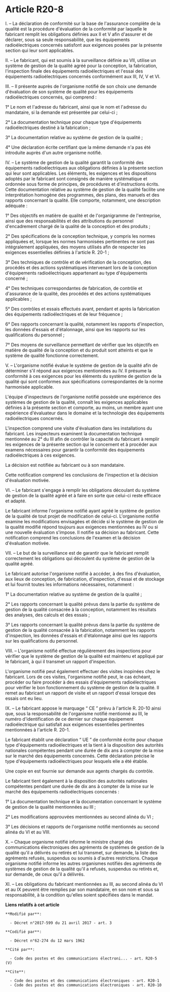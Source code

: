 # Article R20-8

I. – La déclaration de conformité sur la base de l'assurance complète de la qualité est la procédure d'évaluation de la
conformité par laquelle le fabricant remplit les obligations définies aux II et V afin d'assurer et de déclarer, sous sa
seule responsabilité, que les équipements radioélectriques concernés satisfont aux exigences posées par la présente section
qui leur sont applicables.

II. – Le fabricant, qui est soumis à la surveillance définie au VII, utilise un système de gestion de la qualité agréé pour
la conception, la fabrication, l'inspection finale des équipements radioélectriques et l'essai des équipements
radioélectriques concernés conformément aux III, IV, V et VI.

III. – Il présente auprès de l'organisme notifié de son choix une demande d'évaluation de son système de qualité pour les
équipements radioélectriques concernés, qui comprend :

1° Le nom et l'adresse du fabricant, ainsi que le nom et l'adresse du mandataire, si la demande est présentée par celui-ci ;

2° La documentation technique pour chaque type d'équipements radioélectriques destiné à la fabrication ;

3° La documentation relative au système de gestion de la qualité ;

4° Une déclaration écrite certifiant que la même demande n'a pas été introduite auprès d'un autre organisme notifié.

IV. – Le système de gestion de la qualité garantit la conformité des équipements radioélectriques aux obligations définies à
la présente section qui leur sont applicables. Les éléments, les exigences et les dispositions adoptés par le fabricant sont
consignés de manière systématique et ordonnée sous forme de principes, de procédures et d'instructions écrits. Cette
documentation relative au système de gestion de la qualité facilite une interprétation homogène des programmes, des plans,
des manuels et des rapports concernant la qualité. Elle comporte, notamment, une description adéquate :

1° Des objectifs en matière de qualité et de l'organigramme de l'entreprise, ainsi que des responsabilités et des
attributions du personnel d'encadrement chargé de la qualité de la conception et des produits ;

2° Des spécifications de la conception technique, y compris les normes appliquées et, lorsque les normes harmonisées
pertinentes ne sont pas intégralement appliquées, des moyens utilisés afin de respecter les exigences essentielles définies à
l'article R. 20-1 ;

3° Des techniques de contrôle et de vérification de la conception, des procédés et des actions systématiques intervenant lors
de la conception d'équipements radioélectriques appartenant au type d'équipements concerné ;

4° Des techniques correspondantes de fabrication, de contrôle et d'assurance de la qualité, des procédés et des actions
systématiques applicables ;

5° Des contrôles et essais effectués avant, pendant et après la fabrication des équipements radioélectriques et de leur
fréquence ;

6° Des rapports concernant la qualité, notamment les rapports d'inspection, les données d'essais et d'étalonnage, ainsi que
les rapports sur les qualifications du personnel ;

7° Des moyens de surveillance permettant de vérifier que les objectifs en matière de qualité de la conception et du produit
sont atteints et que le système de qualité fonctionne correctement.

V. – L'organisme notifié évalue le système de gestion de la qualité afin de déterminer s'il répond aux exigences mentionnées
au IV. Il présume la conformité à ces exigences pour les éléments du système de gestion de la qualité qui sont conformes aux
spécifications correspondantes de la norme harmonisée applicable.

L'équipe d'inspecteurs de l'organisme notifié possède une expérience des systèmes de gestion de la qualité, connaît les
exigences applicables définies à la présente section et comporte, au moins, un membre ayant une expérience d'évaluateur dans
le domaine et la technologie des équipements radioélectriques concernés.

L'inspection comprend une visite d'évaluation dans les installations du fabricant. Les inspecteurs examinent la documentation
technique mentionnée au 2° du III afin de contrôler la capacité du fabricant à remplir les exigences de la présente section
qui le concernent et à procéder aux examens nécessaires pour garantir la conformité des équipements radioélectriques à ces
exigences.

La décision est notifiée au fabricant ou à son mandataire.

Cette notification comprend les conclusions de l'inspection et la décision d'évaluation motivée.

VI. – Le fabricant s'engage à remplir les obligations découlant du système de gestion de la qualité agréé et à faire en sorte
que celui-ci reste efficace et adapté.

Le fabricant informe l'organisme notifié ayant agréé le système de gestion de la qualité de tout projet de modification de
celui-ci. L'organisme notifié examine les modifications envisagées et décide si le système de gestion de la qualité modifié
répond toujours aux exigences mentionnées au IV ou si une nouvelle évaluation s'impose. Il notifie sa décision au fabricant.
Cette notification comprend les conclusions de l'examen et la décision d'évaluation motivée.

VII. – Le but de la surveillance est de garantir que le fabricant remplit correctement les obligations qui découlent du
système de gestion de la qualité agréé.

Le fabricant autorise l'organisme notifié à accéder, à des fins d'évaluation, aux lieux de conception, de fabrication,
d'inspection, d'essai et de stockage et lui fournit toutes les informations nécessaires, notamment :

1° La documentation relative au système de gestion de la qualité ;

2° Les rapports concernant la qualité prévus dans la partie du système de gestion de la qualité consacrée à la conception,
notamment les résultats des analyses, des calculs et des essais ;

3° Les rapports concernant la qualité prévus dans la partie du système de gestion de la qualité consacrée à la fabrication,
notamment les rapports d'inspection, les données d'essais et d'étalonnage ainsi que les rapports sur les qualifications du
personnel.

VIII. – L'organisme notifié effectue régulièrement des inspections pour vérifier que le système de gestion de la qualité est
maintenu et appliqué par le fabricant, à qui il transmet un rapport d'inspection.

L'organisme notifié peut également effectuer des visites inopinées chez le fabricant. Lors de ces visites, l'organisme
notifié peut, le cas échéant, procéder ou faire procéder à des essais d'équipements radioélectriques pour vérifier le bon
fonctionnement du système de gestion de la qualité. Il remet au fabricant un rapport de visite et un rapport d'essai lorsque
des essais ont eu lieu.

IX. – Le fabricant appose le marquage “ CE ” prévu à l'article R. 20-10 ainsi que, sous la responsabilité de l'organisme
notifié mentionné au III, le numéro d'identification de ce dernier sur chaque équipement radioélectrique qui satisfait aux
exigences essentielles pertinentes mentionnées à l'article R. 20-1.

Le fabricant établit une déclaration “ UE ” de conformité écrite pour chaque type d'équipements radioélectriques et la tient
à la disposition des autorités nationales compétentes pendant une durée de dix ans à compter de la mise sur le marché des
équipements concernés. Cette déclaration précise le type d'équipements radioélectriques pour lesquels elle a été établie.

Une copie en est fournie sur demande aux agents chargés du contrôle.

Le fabricant tient également à la disposition des autorités nationales compétentes pendant une durée de dix ans à compter de
la mise sur le marché des équipements radioélectriques concernés :

1° La documentation technique et la documentation concernant le système de gestion de la qualité mentionnées au III ;

2° Les modifications approuvées mentionnées au second alinéa du VI ;

3° Les décisions et rapports de l'organisme notifié mentionnés au second alinéa du VI et au VIII.

X. – Chaque organisme notifié informe le ministre chargé des communications électroniques des agréments de systèmes de
gestion de la qualité qu'il a délivrés ou retirés et lui transmet, sur demande, la liste des agréments refusés, suspendus ou
soumis à d'autres restrictions. Chaque organisme notifié informe les autres organismes notifiés des agréments de systèmes de
gestion de la qualité qu'il a refusés, suspendus ou retirés et, sur demande, de ceux qu'il a délivrés.

XI. – Les obligations du fabricant mentionnées au III, au second alinéa du VI et au IX peuvent être remplies par son
mandataire, en son nom et sous sa responsabilité, à la condition qu'elles soient spécifiées dans le mandat.

**Liens relatifs à cet article**

	**Modifié par**:

	  - Décret n°2017-599 du 21 avril 2017 - art. 3

	**Codifié par**:

	  - Décret n°62-274 du 12 mars 1962

	**Cité par**:

	  - Code des postes et des communications électroni... - art. R20-5 (V)

	**Cite**:

	  - Code des postes et des communications électroniques - art. R20-1
	  - Code des postes et des communications électroniques - art. R20-10
